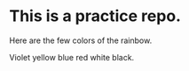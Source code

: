 # This is a practice repo.

Here are the few colors of the rainbow.

Violet
yellow
blue
red
white
black.
